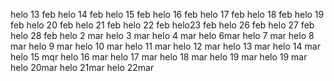 helo 13 feb
helo 14 feb
helo 15 feb
helo 16 feb
helo 17 feb
helo 18 feb
helo 19 feb
helo 20 feb
helo 21 feb
helo 22 feb
helo23 feb
helo 26 feb
helo 27 feb
helo 28 feb
helo 2 mar
helo 3 mar
helo 4 mar
helo 6mar
helo 7 mar
helo 8 mar
helo 9 mar
helo 10 mar
helo 11 mar
helo 12 mar
helo 13 mar
helo 14 mar
helo 15 mqr
helo 16 mar
helo 17 mar
helo 18 mar
helo 19 mar
helo 19 mar
helo 20mar
helo 21mar
helo 22mar
